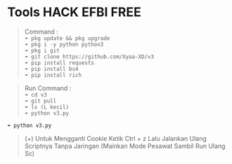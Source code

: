 # Tools HACK EFBI FREE
>Command :  
```➠ pkg update && pkg upgrade```  
```➠ pkg i -y python python3```  
```➠ pkg i git```  
```➠ git clone https://github.com/Xyaa-XD/v3```  
```➠ pip install requests```  
```➠ pip install bs4```  
```➠ pip install rich```

>Run Command :      
```➠ cd v3```  
```➠ git pull```        
```➠ ls (L kecil)```       
```➠ python v3.py```    

```➠ python v3.py```  
  


> (+) Untuk Mengganti Cookie
Ketik Ctrl + z 
Lalu Jalankan Ulang Scriptnya Tanpa Jaringan (Mainkan Mode Pesawat Sambil Run Ulang Sc)   
